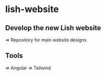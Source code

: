 # lish-website

## Develop the new Lish website
  => Repository for main website designs
## Tools
  => Angular
  => Tailwind
